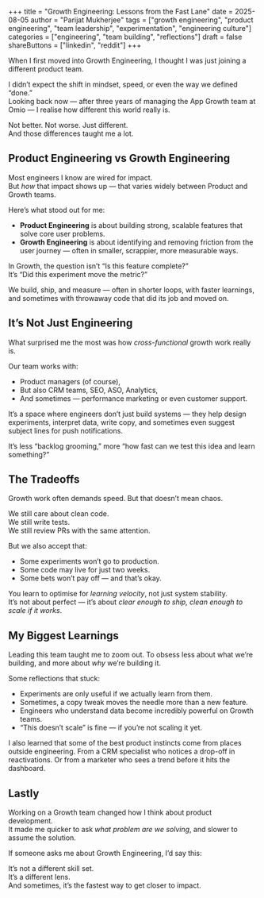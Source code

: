 +++
title = "Growth Engineering: Lessons from the Fast Lane"
date = 2025-08-05
author = "Parijat Mukherjee"
tags = ["growth engineering", "product engineering", "team leadership", "experimentation", "engineering culture"]
categories = ["engineering", "team building", "reflections"]
draft = false
shareButtons = ["linkedin", "reddit"]
+++

When I first moved into Growth Engineering, I thought I was just joining a different product team.

I didn’t expect the shift in mindset, speed, or even the way we defined “done.”  
Looking back now — after three years of managing the App Growth team at Omio — I realise how different this world really is.

Not better. Not worse. Just different.  
And those differences taught me a lot.

## Product Engineering vs Growth Engineering

Most engineers I know are wired for impact.  
But *how* that impact shows up — that varies widely between Product and Growth teams.

Here’s what stood out for me:

- **Product Engineering** is about building strong, scalable features that solve core user problems.  
- **Growth Engineering** is about identifying and removing friction from the user journey — often in smaller, scrappier, more measurable ways.

In Growth, the question isn’t “Is this feature complete?”  
It’s “Did this experiment move the metric?”

We build, ship, and measure — often in shorter loops, with faster learnings, and sometimes with throwaway code that did its job and moved on.

## It’s Not Just Engineering

What surprised me the most was how *cross-functional* growth work really is.

Our team works with:

- Product managers (of course),
- But also CRM teams, SEO, ASO, Analytics,
- And sometimes — performance marketing or even customer support.

It’s a space where engineers don’t just build systems — they help design experiments, interpret data, write copy, and sometimes even suggest subject lines for push notifications.

It’s less “backlog grooming,” more “how fast can we test this idea and learn something?”

## The Tradeoffs

Growth work often demands speed. But that doesn’t mean chaos.

We still care about clean code.  
We still write tests.  
We still review PRs with the same attention.

But we also accept that:

- Some experiments won’t go to production.
- Some code may live for just two weeks.
- Some bets won’t pay off — and that’s okay.

You learn to optimise for *learning velocity*, not just system stability.  
It’s not about perfect — it’s about *clear enough to ship, clean enough to scale if it works*.


## My Biggest Learnings

Leading this team taught me to zoom out. To obsess less about what we’re building, and more about *why* we’re building it.

Some reflections that stuck:

- Experiments are only useful if we actually learn from them.
- Sometimes, a copy tweak moves the needle more than a new feature.
- Engineers who understand data become incredibly powerful on Growth teams.
- “This doesn’t scale” is fine — if you’re not scaling it yet.

I also learned that some of the best product instincts come from places outside engineering. From a CRM specialist who notices a drop-off in reactivations. Or from a marketer who sees a trend before it hits the dashboard.

## Lastly

Working on a Growth team changed how I think about product development.  
It made me quicker to ask *what problem are we solving*, and slower to assume the solution.

If someone asks me about Growth Engineering, I’d say this:

It’s not a different skill set.  
It’s a different lens.  
And sometimes, it’s the fastest way to get closer to impact.
